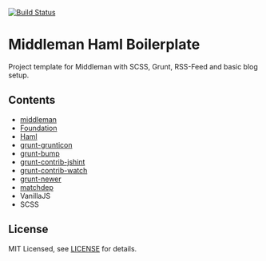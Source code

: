[![Build Status](https://travis-ci.org/elfacht/middleman-haml-boilerplate.svg)](https://travis-ci.org/elfacht/middleman-haml-boilerplate)

# Middleman Haml Boilerplate

Project template for Middleman with SCSS, Grunt, RSS-Feed and basic blog setup.

## Contents

* [middleman](https://middlemanapp.com/)
* [Foundation](http://foundation.zurb.com/docs/)
* [Haml](http://haml.info/)
* [grunt-grunticon](http://www.grunticon.com/)
* [grunt-bump](https://github.com/vojtajina/grunt-bump)
* [grunt-contrib-jshint](https://github.com/gruntjs/grunt-contrib-jshint)
* [grunt-contrib-watch](https://github.com/gruntjs/grunt-contrib-watch)
* [grunt-newer](https://www.npmjs.com/package/grunt-newer)
* [matchdep](https://www.npmjs.com/package/matchdep)
* VanillaJS
* SCSS

## License
MIT Licensed, see [LICENSE](LICENSE.md) for details.